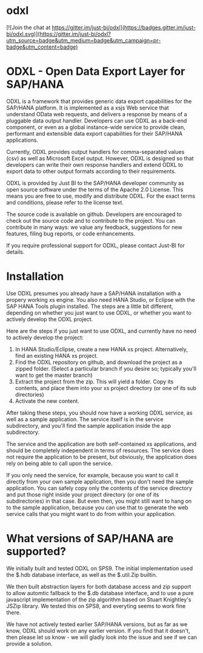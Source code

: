 # odxl

[![Join the chat at https://gitter.im/just-bi/odxl](https://badges.gitter.im/just-bi/odxl.svg)](https://gitter.im/just-bi/odxl?utm_source=badge&utm_medium=badge&utm_campaign=pr-badge&utm_content=badge)

ODXL - Open Data Export Layer for SAP/HANA
==========================================
ODXL is a framework that provides generic data export capabilities for the SAP/HANA platform.
It is implemented as a xsjs Web service that understand OData web requests, and delivers a response by means of a pluggable data output handler.
Developers can use ODXL as a back-end component, or even as a global instance-wide service to provide clean, performant and extensible data export capabilities for their SAP/HANA applications.

Currently, ODXL provides output handlers for comma-separated values (csv) as well as Microsoft Excel output. 
However, ODXL is designed so that developers can write their own response handlers and extend ODXL to export data to other output formats according to their requirements.

ODXL is provided by Just BI to the SAP/HANA developer community as open source software under the terms of the Apache 2.0 License. 
This means you are free to use, modify and distribute ODXL. For the exact terms and conditions, please refer to the license text.

The source code is available on github. Developers are encouraged to check out the source code and to contribute to the project.
You can contribute in many ways: we value any feedback, suggestions for new features, filing bug reports, or code enhancements.

If you require professional support for ODXL, please contact Just-BI for details.

Installation
============
Use ODXL presumes you already have a SAP/HANA installation with a propery working xs engine. You also need HANA Studio, or Eclipse with the SAP HANA Tools plugin installed.
The steps are a little bit different, depending on whether you just want to use ODXL, or whether you want to actively develop the ODXL project.

Here are the steps if you just want to use ODXL, and currently have no need to actively develop the project:

1. In HANA Studio/Eclipse, create a new HANA xs project. Alternatively, find an existing HANA xs project.
2. Find the ODXL repository on github, and download the project as a zipped folder. (Select a particular branch if you desire so; typically you'll want to get the master branch)
3. Extract the project from the zip. This will yield a folder. Copy its contents, and place them into your xs project directory (or one of its sub directories)
4. Activate the new content.

After taking these steps, you should now have a working ODXL service, as well as a sample application.
The service itself is in the service subdirectory, and you'll find the sample application inside the app subdirectory.

The service and the application are both self-contained xs applications, and should be completely independent in terms of resources. 
The service does not require the application to be present, but obviously, the application does rely on being able to call upon the service.

If you only need the service, for example, because you want to call it directly from your own sample application, then you don't need the sample application.
You can safely copy only the contents of the service directory and put those right inside your project directory (or one of its subdirectories) in that case.
But even then, you might still want to hang on to the sample application, because you can use that to generate the web service calls that you might want to do from within your application.

What versions of SAP/HANA are supported?
========================================
We initially built and tested ODXL on SPS9. 
The initial implementation used the $.hdb database interface, as well as the $.util.Zip builtin.

We then built abstraction layers for both database access and zip support to allow automtic fallback to the $.db database interface, and to use a pure javascript implementation of the zip algorithm based on Stuart Knightley's JSZip library.
We tested this on SPS8, and everyting seems to work fine there. 

We have not actively tested earlier SAP/HANA versions, but as far as we know, ODXL should work on any earlier version. 
If you find that it doesn't, then please let us know - we will gladly look into the issue and see if we can provide a solution.
